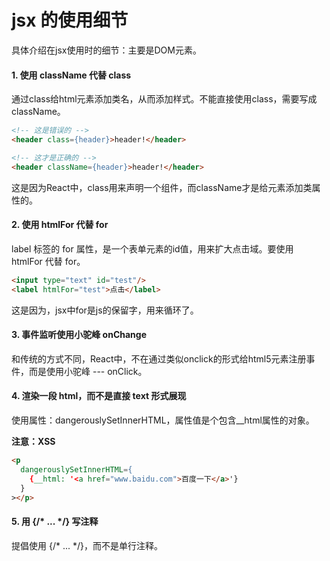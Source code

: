 # jsx 的使用细节

具体介绍在jsx使用时的细节：主要是DOM元素。

#### 1. 使用 className 代替 class

通过class给html元素添加类名，从而添加样式。不能直接使用class，需要写成 className。

``` html
<!-- 这是错误的 -->
<header class={header}>header!</header> 

<!-- 这才是正确的 -->
<header className={header}>header!</header> 
```

这是因为React中，class用来声明一个组件，而className才是给元素添加类属性的。

#### 2. 使用 htmlFor 代替 for

label 标签的 for 属性，是一个表单元素的id值，用来扩大点击域。要使用 htmlFor 代替 for。

``` html
<input type="text" id="test"/>
<label htmlFor="test">点击</label>
```

这是因为，jsx中for是js的保留字，用来循环了。

#### 3. 事件监听使用小驼峰 onChange

和传统的方式不同，React中，不在通过类似onclick的形式给html5元素注册事件，而是使用小驼峰 --- onClick。

#### 4. 渲染一段 html，而不是直接 text 形式展现

使用属性：dangerouslySetInnerHTML，属性值是个包含__html属性的对象。

**注意：XSS**

``` html
<p
  dangerouslySetInnerHTML={
    {__html: '<a href="www.baidu.com">百度一下</a>'}
  }
></p>
```

#### 5. 用 {/* ... */} 写注释

提倡使用 {/* ... */}，而不是单行注释。
